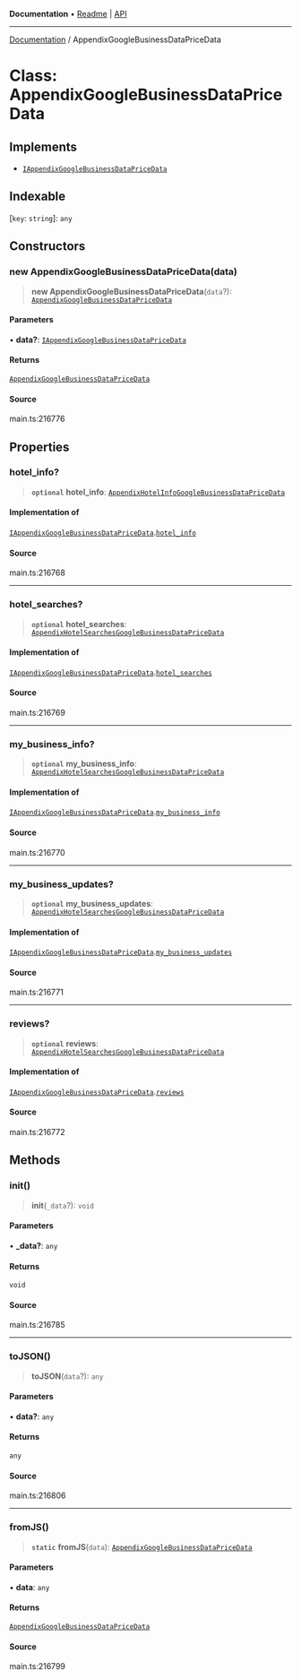 **Documentation** • [Readme](../README.md) \| [API](../globals.md)

***

[Documentation](../README.md) / AppendixGoogleBusinessDataPriceData

# Class: AppendixGoogleBusinessDataPriceData

## Implements

- [`IAppendixGoogleBusinessDataPriceData`](../interfaces/IAppendixGoogleBusinessDataPriceData.md)

## Indexable

 \[`key`: `string`\]: `any`

## Constructors

### new AppendixGoogleBusinessDataPriceData(data)

> **new AppendixGoogleBusinessDataPriceData**(`data`?): [`AppendixGoogleBusinessDataPriceData`](AppendixGoogleBusinessDataPriceData.md)

#### Parameters

• **data?**: [`IAppendixGoogleBusinessDataPriceData`](../interfaces/IAppendixGoogleBusinessDataPriceData.md)

#### Returns

[`AppendixGoogleBusinessDataPriceData`](AppendixGoogleBusinessDataPriceData.md)

#### Source

main.ts:216776

## Properties

### hotel\_info?

> **`optional`** **hotel\_info**: [`AppendixHotelInfoGoogleBusinessDataPriceData`](AppendixHotelInfoGoogleBusinessDataPriceData.md)

#### Implementation of

[`IAppendixGoogleBusinessDataPriceData`](../interfaces/IAppendixGoogleBusinessDataPriceData.md).[`hotel_info`](../interfaces/IAppendixGoogleBusinessDataPriceData.md#hotel_info)

#### Source

main.ts:216768

***

### hotel\_searches?

> **`optional`** **hotel\_searches**: [`AppendixHotelSearchesGoogleBusinessDataPriceData`](AppendixHotelSearchesGoogleBusinessDataPriceData.md)

#### Implementation of

[`IAppendixGoogleBusinessDataPriceData`](../interfaces/IAppendixGoogleBusinessDataPriceData.md).[`hotel_searches`](../interfaces/IAppendixGoogleBusinessDataPriceData.md#hotel_searches)

#### Source

main.ts:216769

***

### my\_business\_info?

> **`optional`** **my\_business\_info**: [`AppendixHotelSearchesGoogleBusinessDataPriceData`](AppendixHotelSearchesGoogleBusinessDataPriceData.md)

#### Implementation of

[`IAppendixGoogleBusinessDataPriceData`](../interfaces/IAppendixGoogleBusinessDataPriceData.md).[`my_business_info`](../interfaces/IAppendixGoogleBusinessDataPriceData.md#my_business_info)

#### Source

main.ts:216770

***

### my\_business\_updates?

> **`optional`** **my\_business\_updates**: [`AppendixHotelSearchesGoogleBusinessDataPriceData`](AppendixHotelSearchesGoogleBusinessDataPriceData.md)

#### Implementation of

[`IAppendixGoogleBusinessDataPriceData`](../interfaces/IAppendixGoogleBusinessDataPriceData.md).[`my_business_updates`](../interfaces/IAppendixGoogleBusinessDataPriceData.md#my_business_updates)

#### Source

main.ts:216771

***

### reviews?

> **`optional`** **reviews**: [`AppendixHotelSearchesGoogleBusinessDataPriceData`](AppendixHotelSearchesGoogleBusinessDataPriceData.md)

#### Implementation of

[`IAppendixGoogleBusinessDataPriceData`](../interfaces/IAppendixGoogleBusinessDataPriceData.md).[`reviews`](../interfaces/IAppendixGoogleBusinessDataPriceData.md#reviews)

#### Source

main.ts:216772

## Methods

### init()

> **init**(`_data`?): `void`

#### Parameters

• **\_data?**: `any`

#### Returns

`void`

#### Source

main.ts:216785

***

### toJSON()

> **toJSON**(`data`?): `any`

#### Parameters

• **data?**: `any`

#### Returns

`any`

#### Source

main.ts:216806

***

### fromJS()

> **`static`** **fromJS**(`data`): [`AppendixGoogleBusinessDataPriceData`](AppendixGoogleBusinessDataPriceData.md)

#### Parameters

• **data**: `any`

#### Returns

[`AppendixGoogleBusinessDataPriceData`](AppendixGoogleBusinessDataPriceData.md)

#### Source

main.ts:216799
